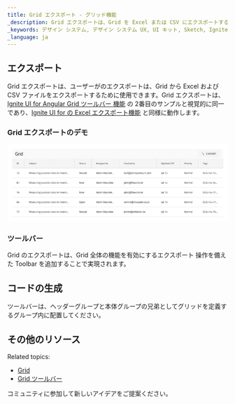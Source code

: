 ```yaml
---
title: Grid エクスポート - グリッド機能
_description: Grid エクスポートは、Grid を Excel または CSV にエクスポートする手段を提供します。
_keywords: デザイン システム, デザイン システム UX, UI キット, Sketch, Ignite UI for Angular, Sketch to Angular, Angular, Angular デザイン システム, Sketch からコードをエクスポート, Angular 用のデザイン キット, Sketch HTML, Sketch to HTML, Sketch UI キット
_language: ja
---
```


## エクスポート

Grid エクスポートは、ユーザーがのエクスポートは、Grid から Excel および CSV ファイルをエクスポートするために使用できます。Grid エクスポートは、[Ignite UI for Angular Grid ツールバー 機能](https://jp.infragistics.com/products/ignite-ui-angular/angular/components/grid/toolbar.html) の 2番目のサンプルと視覚的に同一であり、[Ignite UI for の Excel エクスポート機能](https://jp.infragistics.com/products/ignite-ui-angular/angular/components/grid/export_excel.html) と同様に動作します。

### Grid エクスポートのデモ

<img class="responsive-img" src="../images/grid_export_demo.png" srcset="../images/grid_export_demo@2x.png 2x" />

### ツールバー

Grid のエクスポートは、Grid 全体の機能を有効にするエクスポート 操作を備えた Toolbar を追加することで実現されます。

## コードの生成

ツールバーは、ヘッダーグループと本体グループの兄弟としてグリッドを定義するグループ内に配置してください。

## その他のリソース

Related topics:

- [Grid](grid.md)
- [Grid ツールバー](grid-toolbar.md)
  <div class="divider--half"></div>

コミュニティに参加して新しいアイデアをご提案ください。
